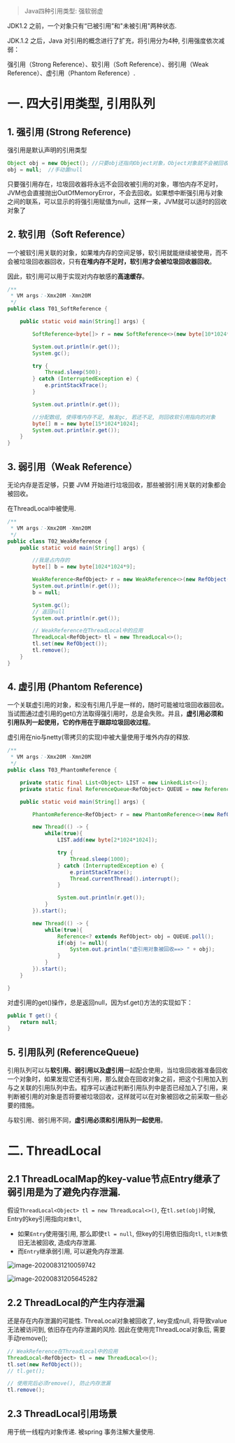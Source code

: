 >  Java四种引用类型: 强软弱虚



JDK1.2 之前，一个对象只有“已被引用”和"未被引用"两种状态. 

JDK.1.2 之后，Java 对引用的概念进行了扩充，将引用分为4种,  引用强度依次减弱：

强引用（Strong Reference）、软引用（Soft Reference）、弱引用（Weak Reference）、虚引用（Phantom Reference）.



# 一. 四大引用类型, 引用队列



## 1. 强引用 (Strong Reference)

强引用是默认声明的引用类型

```java
Object obj = new Object(); //只要obj还指向Object对象，Object对象就不会被回收
obj = null;  //手动置null
```



只要强引用存在，垃圾回收器将永远不会回收被引用的对象，哪怕内存不足时，JVM也会直接抛出OutOfMemoryError，不会去回收。如果想中断强引用与对象之间的联系，可以显示的将强引用赋值为null，这样一来，JVM就可以适时的回收对象了



## 2. 软引用（Soft Reference）

一个被软引用关联的对象，如果堆内存的空间足够，软引用就能继续被使用，而不会被垃圾回收器回收，只有**在堆内存不足时，软引用才会被垃圾回收器回收**。

因此，软引用可以用于实现对内存敏感的**高速缓存**。

```java
/**
 * VM args：-Xmx20M -Xmn20M
 */
public class T01_SoftReference {

    public static void main(String[] args) {

        SoftReference<byte[]> r = new SoftReference<>(new byte[10*1024*1024]);

        System.out.println(r.get());
        System.gc();

        try {
            Thread.sleep(500);
        } catch (InterruptedException e) {
            e.printStackTrace();
        }

        System.out.println(r.get());

        //分配数组, 使得堆内存不足, 触发gc, 若还不足, 则回收软引用指向的对象
        byte[] m = new byte[15*1024*1024];
        System.out.println(r.get());
    }
}
```



## 3. 弱引用（Weak Reference）

无论内存是否足够，只要 JVM 开始进行垃圾回收，那些被弱引用关联的对象都会被回收。

在ThreadLocal中被使用. 

```java
/**
 * VM args：-Xmx20M -Xmn20M
 */
public class T02_WeakReference {
    public static void main(String[] args) {

        //我是占内存的
        byte[] b = new byte[1024*1024*9];

        WeakReference<RefObject> r = new WeakReference<>(new RefObject());
        System.out.println(r.get());
        b = null;

        System.gc();
        // 返回null
        System.out.println(r.get());

        // WeakReference在ThreadLocal中的应用
        ThreadLocal<RefObject> tl = new ThreadLocal<>();
        tl.set(new RefObject());
        tl.remove();
    }
}
```



## 4. 虚引用 (Phantom Reference)

一个关联虚引用的对象，和没有引用几乎是一样的，随时可能被垃圾回收器回收。当试图通过虚引用的get()方法取得强引用时，总是会失败。并且，**虚引用必须和引用队列一起使用，它的作用在于跟踪垃圾回收过程**。

虚引用在nio与netty(零拷贝的实现)中被大量使用于堆外内存的释放. 

```java
/**
 * VM args：-Xmx20M -Xmn20M
 */
public class T03_PhantomReference {

    private static final List<Object> LIST = new LinkedList<>();
    private static final ReferenceQueue<RefObject> QUEUE = new ReferenceQueue<>();

    public static void main(String[] args) {

        PhantomReference<RefObject> r = new PhantomReference<>(new RefObject(), QUEUE);

        new Thread(() -> {
            while(true){
                LIST.add(new byte[2*1024*1024]);

                try {
                    Thread.sleep(1000);
                } catch (InterruptedException e) {
                    e.printStackTrace();
                    Thread.currentThread().interrupt();
                }

                System.out.println(r.get());
            }
        }).start();

        new Thread(() -> {
            while(true){
                Reference<? extends RefObject> obj = QUEUE.poll();
                if(obj != null){
                    System.out.println("虚引用对象被回收==> " + obj);
                }
            }
        }).start();
    }

}
```



对虚引用的get()操作，总是返回null，因为sf.get()方法的实现如下：

```java
public T get() {
    return null;
}
```



## 5. 引用队列 (ReferenceQueue)

引用队列可以与**软引用、弱引用以及虚引用**一起配合使用，当垃圾回收器准备回收一个对象时，如果发现它还有引用，那么就会在回收对象之前，把这个引用加入到与之关联的引用队列中去。程序可以通过判断引用队列中是否已经加入了引用，来判断被引用的对象是否将要被垃圾回收，这样就可以在对象被回收之前采取一些必要的措施。

与软引用、弱引用不同，**虚引用必须和引用队列一起使用**。



# 二. ThreadLocal



## 2.1 ThreadLocalMap的key-value节点Entry继承了弱引用是为了避免内存泄漏.

假设`ThreadLocal<Object> tl = new ThreadLocal<>()`,  在`tl.set(obj)`时候, Entry的key引用指向`对象tl`, 

- 如果`Entry`使用强引用, 那么即使`tl = null`,  但key的引用依旧指向`tl`,  `tl对象`依旧无法被回收, 造成内存泄漏.
- 而`Entry`继承弱引用, 可以避免内存泄漏. 



![image-20200831210059742](img/image-20200831210059742.png)

![image-20200831205645282](img/image-20200831205645282.png)



## 2.2 ThreadLocal的产生内存泄漏

还是存在内存泄漏的可能性.  ThreaLocal对象被回收了, key变成null, 将导致value无法被访问到, 依旧存在内存泄漏的风险. 因此在使用完ThreadLocal对象后, 需要手动remove();



```java
// WeakReference在ThreadLocal中的应用
ThreadLocal<RefObject> tl = new ThreadLocal<>();
tl.set(new RefObject());
// tl.get();

// 使用完后必须remove(), 防止内存泄漏
tl.remove();
```



## 2.3 ThreadLocal引用场景

用于统一线程内对象传递. 被spring 事务注解大量使用.

